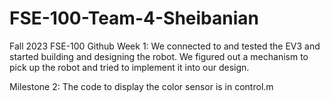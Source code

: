 # FSE-100-Team-4-Sheibanian
Fall 2023 FSE-100 Github
Week 1:
We connected to and tested the EV3 and started building and designing the robot. 
We figured out a mechanism to pick up the robot and tried to implement it into our design.

Milestone 2: The code to display the color sensor is in control.m
